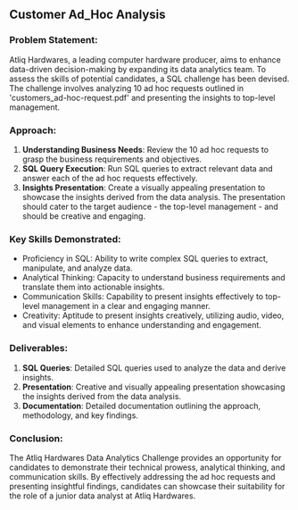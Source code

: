 ## Customer Ad_Hoc Analysis

### Problem Statement:
Atliq Hardwares, a leading computer hardware producer, aims to enhance data-driven decision-making by expanding its data analytics team. To assess the skills of potential candidates, a SQL challenge has been devised. The challenge involves analyzing 10 ad hoc requests outlined in 'customers_ad-hoc-request.pdf' and presenting the insights to top-level management.

### Approach:
1. **Understanding Business Needs**: Review the 10 ad hoc requests to grasp the business requirements and objectives.
2. **SQL Query Execution**: Run SQL queries to extract relevant data and answer each of the ad hoc requests effectively.
3. **Insights Presentation**: Create a visually appealing presentation to showcase the insights derived from the data analysis. The presentation should cater to the target audience - the top-level management - and should be creative and engaging.

### Key Skills Demonstrated:
- Proficiency in SQL: Ability to write complex SQL queries to extract, manipulate, and analyze data.
- Analytical Thinking: Capacity to understand business requirements and translate them into actionable insights.
- Communication Skills: Capability to present insights effectively to top-level management in a clear and engaging manner.
- Creativity: Aptitude to present insights creatively, utilizing audio, video, and visual elements to enhance understanding and engagement.

### Deliverables:
1. **SQL Queries**: Detailed SQL queries used to analyze the data and derive insights.
2. **Presentation**: Creative and visually appealing presentation showcasing the insights derived from the data analysis.
3. **Documentation**: Detailed documentation outlining the approach, methodology, and key findings.

### Conclusion:
The Atliq Hardwares Data Analytics Challenge provides an opportunity for candidates to demonstrate their technical prowess, analytical thinking, and communication skills. By effectively addressing the ad hoc requests and presenting insightful findings, candidates can showcase their suitability for the role of a junior data analyst at Atliq Hardwares.
